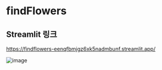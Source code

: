 # findFlowers

## Streamlit 링크
https://findflowers-eenqfbmjgz6xk5nadmbunf.streamlit.app/

![image](https://github.com/user-attachments/assets/4d74d677-44de-4b1d-b4c3-fa01a28cf30c)
